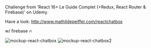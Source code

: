 Challenge from 'React 16+ Le Guide Complet (+Redux, React Router & Firebase)' on Udemy.

Have a look: http://www.mathildepeiffer.com/reactchatbox



w/ firebase  🔥


![mockup-react-chatbox](https://user-images.githubusercontent.com/86634734/136636570-c328908b-51f8-4978-8378-f6695f07b44d.png)
![mockup-react-chatbox2](https://user-images.githubusercontent.com/86634734/136784102-c557efe5-e793-418c-a750-b1f20e48b2d0.png)
